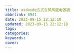 ```yaml
---
title: asdasdq方式东风风度电饭锅
abbrlink: 6941
date: 2023-09-15 22:12:10
updated: 2023-09-15 22:12:10
tags:
categories:
keywords:
cover:
---
```

